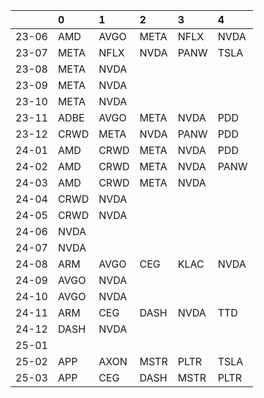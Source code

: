 |       | 0    | 1    | 2    | 3    | 4    |
|:------|:-----|:-----|:-----|:-----|:-----|
| 23-06 | AMD  | AVGO | META | NFLX | NVDA |
| 23-07 | META | NFLX | NVDA | PANW | TSLA |
| 23-08 | META | NVDA |      |      |      |
| 23-09 | META | NVDA |      |      |      |
| 23-10 | META | NVDA |      |      |      |
| 23-11 | ADBE | AVGO | META | NVDA | PDD  |
| 23-12 | CRWD | META | NVDA | PANW | PDD  |
| 24-01 | AMD  | CRWD | META | NVDA | PDD  |
| 24-02 | AMD  | CRWD | META | NVDA | PANW |
| 24-03 | AMD  | CRWD | META | NVDA |      |
| 24-04 | CRWD | NVDA |      |      |      |
| 24-05 | CRWD | NVDA |      |      |      |
| 24-06 | NVDA |      |      |      |      |
| 24-07 | NVDA |      |      |      |      |
| 24-08 | ARM  | AVGO | CEG  | KLAC | NVDA |
| 24-09 | AVGO | NVDA |      |      |      |
| 24-10 | AVGO | NVDA |      |      |      |
| 24-11 | ARM  | CEG  | DASH | NVDA | TTD  |
| 24-12 | DASH | NVDA |      |      |      |
| 25-01 |      |      |      |      |      |
| 25-02 | APP  | AXON | MSTR | PLTR | TSLA |
| 25-03 | APP  | CEG  | DASH | MSTR | PLTR |